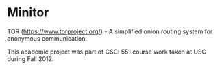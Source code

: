 Minitor
=======

TOR (https://www.torproject.org/) - A simplified onion routing system for anonymous communication.

This academic project was part of CSCI 551 course work taken at USC during Fall 2012.
